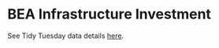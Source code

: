 # BEA Infrastructure Investment

See Tidy Tuesday data details [here](https://github.com/rfordatascience/tidytuesday/tree/master/data/2021/2021-08-10).